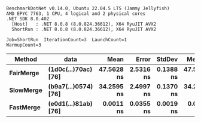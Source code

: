 ```

BenchmarkDotNet v0.14.0, Ubuntu 22.04.5 LTS (Jammy Jellyfish)
AMD EPYC 7763, 1 CPU, 4 logical and 2 physical cores
.NET SDK 8.0.402
  [Host]   : .NET 8.0.8 (8.0.824.36612), X64 RyuJIT AVX2
  ShortRun : .NET 8.0.8 (8.0.824.36612), X64 RyuJIT AVX2

Job=ShortRun  IterationCount=3  LaunchCount=1  
WarmupCount=3  

```
| Method    | data                 | Mean       | Error     | StdDev    | Median     | Min        | Max        | Gen0   | Allocated |
|---------- |--------------------- |-----------:|----------:|----------:|-----------:|-----------:|-----------:|-------:|----------:|
| **FairMerge** | **(1d0c(...)70ac) [76]** | **47.5628 ns** | **2.5316 ns** | **0.1388 ns** | **47.5456 ns** | **47.4334 ns** | **47.7094 ns** | **0.0017** |     **144 B** |
| **SlowMerge** | **(b9a7(...)0574) [76]** | **34.2595 ns** | **2.4997 ns** | **0.1370 ns** | **34.2551 ns** | **34.1248 ns** | **34.3988 ns** | **0.0010** |      **80 B** |
| **FastMerge** | **(e0d1(...)81ab) [76]** |  **0.0011 ns** | **0.0355 ns** | **0.0019 ns** |  **0.0000 ns** |  **0.0000 ns** |  **0.0034 ns** |      **-** |         **-** |

